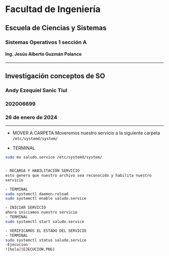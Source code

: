 # Facultad de Ingeniería
## Escuela de Ciencias y Sistemas
### Sistemas Operativos 1 sección A
#### Ing. Jesús Alberto Guzmán Polanco

---

## Investigación conceptos de SO

### Andy Ezequiel Sanic Tiul
### 202006699
### 26 de enero de 2024

---



* MOVER A CARPETA 
Moveremos nuestro servicio a la siguiente carpeta `/etc/systemd/system/`

- TERMINAL
```bash
sudo mv saludo.service /etc/systemd/system/


- RECARGA Y HABILITACIÓN SERVICIO
esto genera que nuestro archivo sea reconocido y habilita nuestro
servicio

- TERMINAL
sudo systemctl daemon-reload
sudo systemctl enable saludo.service

- INICIAR SERVICIO
ahora iniciamos nuestro servicio 
- TERMINAL
sudo systemctl start saludo.service

- VERIFICAMOS EL ESTADO DEL SERVICIO
- TERMINAL
sudo systemctl status saludo.service
-Ejecucion
![hola](EJECUCION.PNG)


